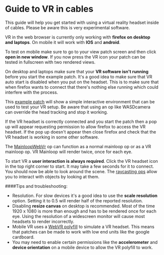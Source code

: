 # Guide to VR in cables

This guide will help you get started with using a virtual reality headset inside of cables. Please be aware this is very experimental software.

VR in the web browser is currently only working with **firefox on desktop and laptops**.
On mobile it will work with **IOS** and **android**.

To test on mobile make sure to go to your view patch screen and then click **open in new window**. If you now press the VR icon your patch can be tested in fullscreen with two rendered views.

On desktop and laptops make sure that your **VR software isn't running** before you start the example patch.
It's a good idea to make sure that VR auto start is disabled when you put on the headset. This is to make sure that when firefox wants to connect that there's nothing else running which could interfere with the process.

This [example patch](https://cables.gl/edit/5ccfff889a58d86f8b65882c) will show a simple interactive environment that can be used to test your VR setup.
Be aware that using an op like WASDcamera can override the head tracking and stop it working.

If the VR headset is correctly connected and you start the patch then a pop up will appear requesting permission to allow firefox to access the VR headset.
If the pop up doesn't appear then close firefox and check that the VR headset is working in some other software.

The [MainloopWebVr](https://cables.gl/op/Ops.Gl.Vr.MainloopWebVr) op can function as a normal mainloop op or as a VR mainloop op.
VR Mainloop will render twice, once for each eye.

To start VR a **user interaction is always required**.
Click the VR headset icon in the top right corner to start. It may take a few seconds for it to connect.
You should now be able to look around the scene.
The [raycasting ops](https://cables.gl/op/Ops.Physics.CastRay) allow you to interact with objects by looking at them.

####Tips and troubleshooting:

- Resolution. For slow devices it's a good idea to use the **scale resolution** option. Setting it to 0.5 will render half of the reported resolution.
- Disabling **resize canvas** on desktop is recommended. Most of the time 1920 x 1080 is more than enough and has to be rendered once for each eye. Using the resolution of a widescreen monitor will cause most headsets to render incorrectly.
- Mobile VR uses a [WebVR polyfill](https://github.com/immersive-web/webvr-polyfill) to simulate a VR headset. This means that patches can be made to work with low end units like the google cardboard.
- You may need to enable certain permissions like the **accelerometer** and **device orientation** on a mobile device to allow the VR polyfill to work.

